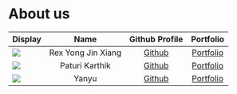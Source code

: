 # About us

Display |        Name        | Github Profile | Portfolio 
--------|:------------------:|:--------------:|:---------:
![](https://drive.google.com/file/d/1BM0lQP13brp_vlVJsgHYzQHSWaREHrnP/view?usp=drive_link) | Rex Yong Jin Xiang | [Github](https://github.com/rexyyong) | [Portfolio](docs/team/johndoe.md)
![](https://drive.google.com/file/d/1uMHCtP7f5p0-rQEjezbzxItLioc5VzM5/view?usp=drive_link) | Paturi Karthik | [Github](https://github.com/paturikarthik) | [Portfolio](docs/team/paturikarthik.md)
![](https://via.placeholder.com/100.png?text=Photo) | Yanyu | [Github](https://github.com/a-wild-chocolate/) | [Portfolio](docs/team/johndoe.md)

